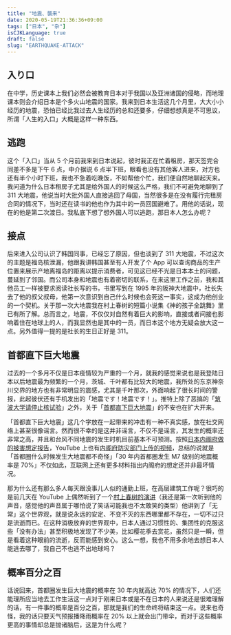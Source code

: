 ```yaml
---
title: "地震、襲来"
date: 2020-05-19T21:36:36+09:00
tags: ["日本", "杂"]
isCJKLanguage: true
draft: false
slug: "EARTHQUAKE-ATTACK"
---
```


## 入り口

在中学，历史课本上我们必然会被教育日本对于我国以及亚洲诸国的侵略，而地理课本则会介绍日本是个多火山地震的国家。我来到日本生活这几个月里，大大小小经历的地震，恐怕已经比我过去人生经历的总和还要多，仔细想想真是不可思议，所谓「人生的入口」大概是这样一种东西。

## 逃跑

这个「入口」当从 5 个月前我来到日本说起，彼时我正在忙着租房，那天签完合同差不多是下午 6 点，中介据说 6 点半下班，眼看也没有其他客人进来，对方也还有半个小时下班，我也不急着吃晚饭，不如帮他个忙，我们便自然地聊起天来。我问道为什么日本租房子尤其是给外国人的时候这么严格，我们不可避免地聊到了 311 大地震，他说当时大批外国人直接逃回了母国，当然很多是在没有履行完租房合同的情况下，当时还在读书的他也作为其中的一员回国避难了。用他的话说，现在的他是第二次渡日。我私底下想了想外国人可以逃跑，那日本人怎么办呢？

## 接点

后来进入公司认识了韩国同事，已经忘了原因，但也谈到了 311 大地震，不过这次的主题是福岛核泄漏，他跟我讲韩国甚至有人开发了个 App 可以查询商品的生产位置来展示产地离福岛的距离以提示消费者，可见这已经不光是日本本土的问题，蔓延到了邻国。而公司本身和地震也有着密切的联系，在来这里工作之前，我和其他员工一样被要求阅读社长写的书，书里写到在 1995 年的阪神大地震中，社长失去了他的叔父叔母，他第一次意识到自己什么时候也会死这一事实，这成为他创业的一个契机。关于那一次大地震我在村上春树的短篇小说集《神的孩子全跳舞》里已有所了解。总而言之，地震，不仅仅对自然有着巨大的影响，直接或者间接也影响着住在地球上的人，而我显然也是其中的一员，而日本这个地方无疑会放大这一点。另外值得一提的是社长的生日正好是 311。

## 首都直下巨大地震

过去的一个多月不仅是日本疫情较为严重的一个月，就我的感觉来说也是我登陆日本以后地震最为频繁的一个月，茨城、千叶都有比较大的地震，我所处的东京神奈川交界的地方也有非常明显的震感，尤其是千叶那次，外面响起了很长时间的警报，此起彼伏还有手机发出的「地震です！地震です！」。推特上除了恶搞的「[筑波大学请停止核试验](https://twitter.com/hashtag/筑波大学は核実験をやめろ)」之外，关于「[首都直下巨大地震](https://ja.wikipedia.org/wiki/南関東直下地震)」的不安也在扩大开来。

「首都直下巨大地震」这几个字放在一起带来的冲击有一种不真实感，放在社交网络上甚至很像谣言。然而很不幸的是这并非谣言，不仅不是谣言，其发生的概率还非常之高，并且和台风不同地震的发生时机目前基本不可预测。按照[日本内阁府做的被害想定报告](http://www.bousai.go.jp/kyoiku/bousai-vol/drill/h26/tokyo/tokyo03_kato.pdf)，YouTube 上也有[内阁府防灾部门上传的视频](https://www.youtube.com/watch?v=Tnxww93PgPc)，总结的说就是「首都圈什么时候发生大地震都不奇怪」「30 年内首都圈发生 M7 级别的地震概率是 70%」不仅如此，互联网上还有更多材料指出内阁府的想定还并非最坏情况。

那为什么还有那么多人每天跟没事儿人似的通勤上班，在高层建筑工作呢？很巧的是前几天在 YouTube 上偶然听到了一个[村上春树的演讲](https://www.youtube.com/watch?v=OjMP0OxwHCg)（我还是第一次听到他的声音，感觉他的声音属于哪怕说了笑话可能我也不太敢笑的类型）他讲到了「无常」这个世界观，就是说永远的安定、不变不灭的东西哪里都不存在，一切不过只是流逝而已。在这种消极放弃的世界观中，日本人通过习惯性的、集团性的克服这些「没有办法」甚至积极地发现了不少美，比如樱花季去赏花，虽然只是一瞬，但是看着这种眼前的流逝，反而能感到安心。这么一想，我也不用多余地去想日本人能逃去哪了，我自己不也逃不出地球吗？

## 概率百分之百

话说回来，首都圈发生巨大地震的概率在 30 年内就高达 70% 的情况下，人们还能理所应当地去工作生活这一点对于刚来日本或是不在日本的人来说还是很难理解的话，有一件事的概率是百分之百，那就是我们的生命终将结束这一点。说来也奇怪，我的话只要天气预报播降雨概率在 20% 以上就会出门带伞，而对于这些概率更高的事情却总是抛诸脑后，这是为什么呢？